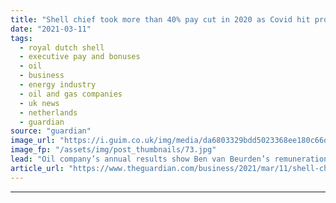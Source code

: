 ```yaml
---
title: "Shell chief took more than 40% pay cut in 2020 as Covid hit profits"
date: "2021-03-11"
tags: 
  - royal dutch shell
  - executive pay and bonuses
  - oil
  - business
  - energy industry
  - oil and gas companies
  - uk news
  - netherlands
  - guardian
source: "guardian"
image_url: "https://i.guim.co.uk/img/media/da6803329bdd5023368ee180c66d527e164ffd13/0_109_2200_1320/master/2200.jpg?width=460&quality=85&auto=format&fit=max&s=5b06320c6d8dddda56464142952dcd50"
image_fp: "/assets/img/post_thumbnails/73.jpg"
lead: "Oil company’s annual results show Ben van Beurden’s remuneration for the year fell to a total of £5mCoronavirus – latest updatesSee all our coronavirus coverageRoyal Dutch Shell cut the pay of its chief executive by more than 40% in 2020 after the oi..."
article_url: "https://www.theguardian.com/business/2021/mar/11/shell-chief-took-42-pay-cut-in-2020-as-covid-hit-profits"
---
```


---
